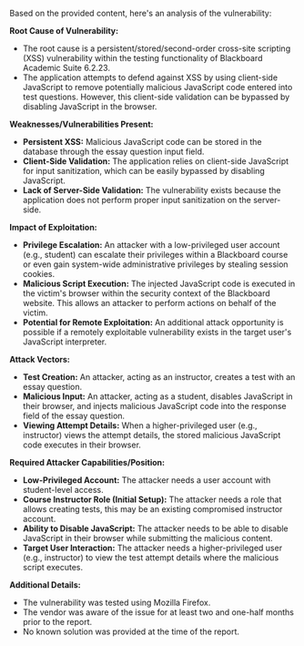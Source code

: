 Based on the provided content, here's an analysis of the vulnerability:

**Root Cause of Vulnerability:**

*   The root cause is a persistent/stored/second-order cross-site scripting (XSS) vulnerability within the testing functionality of Blackboard Academic Suite 6.2.23.
*   The application attempts to defend against XSS by using client-side JavaScript to remove potentially malicious JavaScript code entered into test questions. However, this client-side validation can be bypassed by disabling JavaScript in the browser.

**Weaknesses/Vulnerabilities Present:**

*   **Persistent XSS:** Malicious JavaScript code can be stored in the database through the essay question input field.
*   **Client-Side Validation:** The application relies on client-side JavaScript for input sanitization, which can be easily bypassed by disabling JavaScript.
*   **Lack of Server-Side Validation:**  The vulnerability exists because the application does not perform proper input sanitization on the server-side.

**Impact of Exploitation:**

*   **Privilege Escalation:** An attacker with a low-privileged user account (e.g., student) can escalate their privileges within a Blackboard course or even gain system-wide administrative privileges by stealing session cookies.
*   **Malicious Script Execution:** The injected JavaScript code is executed in the victim's browser within the security context of the Blackboard website. This allows an attacker to perform actions on behalf of the victim.
*   **Potential for Remote Exploitation:** An additional attack opportunity is possible if a remotely exploitable vulnerability exists in the target user's JavaScript interpreter.

**Attack Vectors:**

*   **Test Creation:** An attacker, acting as an instructor, creates a test with an essay question.
*   **Malicious Input:** An attacker, acting as a student, disables JavaScript in their browser, and injects malicious JavaScript code into the response field of the essay question.
*   **Viewing Attempt Details:** When a higher-privileged user (e.g., instructor) views the attempt details, the stored malicious JavaScript code executes in their browser.

**Required Attacker Capabilities/Position:**

*   **Low-Privileged Account:** The attacker needs a user account with student-level access.
*   **Course Instructor Role (Initial Setup):** The attacker needs a role that allows creating tests, this may be an existing compromised instructor account.
*   **Ability to Disable JavaScript:** The attacker needs to be able to disable JavaScript in their browser while submitting the malicious content.
*   **Target User Interaction:** The attacker needs a higher-privileged user (e.g., instructor) to view the test attempt details where the malicious script executes.

**Additional Details:**

*   The vulnerability was tested using Mozilla Firefox.
*   The vendor was aware of the issue for at least two and one-half months prior to the report.
*   No known solution was provided at the time of the report.
